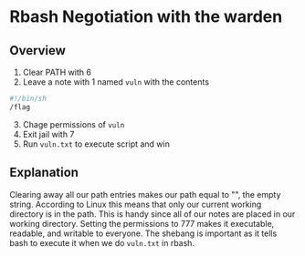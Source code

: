 # Rbash Negotiation with the warden

## Overview

1) Clear PATH with 6
2) Leave a note with 1 named `vuln` with the contents
```bash
#!/bin/sh
/flag
```
3) Chage permissions of `vuln`
4) Exit jail with 7
5) Run `vuln.txt` to execute script and win

## Explanation

Clearing away all our path entries makes our path equal to "", the empty string.
According to Linux this means that only our current working directory is in the path.
This is handy since all of our notes are placed in our working directory.
Setting the permissions to 777 makes it executable, readable, and writable to everyone.
The shebang is important as it tells bash to execute it when we do `vuln.txt` in rbash.
